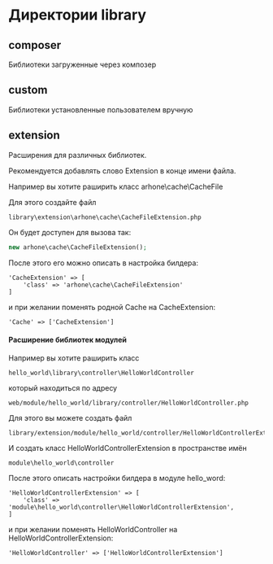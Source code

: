 # Директории library

## composer
Библиотеки загруженные через композер

## custom
Библиотеки установленные пользователем вручную

## extension
Расширения для различных библиотек.

Рекомендуется добавлять слово Extension в конце имени файла.

Например вы хотите раширить класс arhone\cache\CacheFile

Для этого создайте файл

```
library\extension\arhone\cache\CacheFileExtension.php
```

Он будет доступен для вызова так:

```php
new arhone\cache\CacheFileExtension();
```

После этого его можно описать в настройка билдера:

```
'CacheExtension' => [
    'class' => 'arhone\cache\CacheFileExtension'
]
```

и при желании поменять родной Cache на CacheExtension:

```
'Cache' => ['CacheExtension']
```

#### Расширение библиотек модулей

Например вы хотите раширить класс

```
hello_world\library\controller\HelloWorldController
```

который находиться по адресу

```
web/module/hello_world/library/controller/HelloWorldController.php
```

Для этого вы можете создать файл

```
library/extension/module/hello_world/controller/HelloWorldControllerExtension.php
```

И создать класс HelloWorldControllerExtension в пространстве имён

```
module\hello_world\controller
```

После этого описать настройки билдера в модуле hello_word:

```
'HelloWorldControllerExtension' => [
    'class' => 'module\hello_world\controller\HelloWorldControllerExtension',
]
```

и при желании поменять HelloWorldController на HelloWorldControllerExtension:

```
'HelloWorldController' => ['HelloWorldControllerExtension']
```
